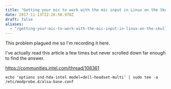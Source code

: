 ```yaml
---
title: "Getting your mic to work with the mic input in Linux on the Skull Canyon NUC"
date: 2017-11-13T22:26:50.970Z
draft: false
aliases:
  - "/getting-your-mic-to-work-with-the-mic-input-in-linux-on-the-skull-canyon-nuc"
---
```

This problem plagued me so I'm recording it here.

I've actually read this article a few times but never scrolled down far enough to find the answer.

https://communities.intel.com/thread/108361

```
echo 'options snd-hda-intel model=dell-headset-multi' | sudo tee -a /etc/modprobe.d/alsa-base.conf
```